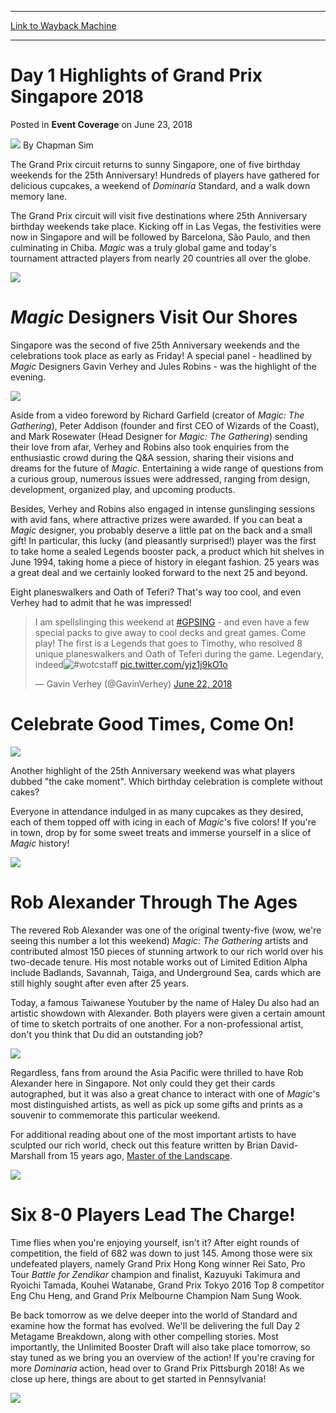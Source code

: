 
---
[Link to Wayback Machine](https://web.archive.org/web/20181110234622/https://magic.wizards.com/en/events/coverage/gpsin18/day-1-highlights-grand-prix-singapore-2018-2018-06-23)

[_metadata_:author]:- "Chapman Sim"
[_metadata_:description]:- "The Grand Prix circuit returns to sunny Singapore, one of five birthday weekends for the 25th Anniversary! Hundreds of players have gathered for delicious cupcakes, a weekend of Dominaria Standard, and a walk down memory lane."
[_metadata_:generator]:- "Drupal 7 (http://drupal.org)"
[_metadata_:node]:- "1297101"
[_metadata_:publish_date]:- "2018-06-23"
[_metadata_:source]:- "div-main-content"
[_metadata_:title]:- "Day 1 Highlights of Grand Prix Singapore 2018"
[_metadata_:wayback_capture_timestamp]:- "2018-11-10 23:46:22"
[_metadata_:wayback_raw_url]:- "https://web.archive.org/web/20181110234622id_/https://magic.wizards.com/en/events/coverage/gpsin18/day-1-highlights-grand-prix-singapore-2018-2018-06-23"
[_metadata_:wayback_url]:- "https://magic.wizards.com/en/events/coverage/gpsin18/day-1-highlights-grand-prix-singapore-2018-2018-06-23"
---


Day 1 Highlights of Grand Prix Singapore 2018
=============================================



 Posted in **Event Coverage**
 on June 23, 2018 






![](https://media.magic.wizards.com/styles/auth_small/public/images/person/chapman.jpg)
By Chapman Sim











The Grand Prix circuit returns to sunny Singapore, one of five birthday weekends for the 25th Anniversary! Hundreds of players have gathered for delicious cupcakes, a weekend of *Dominaria* Standard, and a walk down memory lane.


The Grand Prix circuit will visit five destinations where 25th Anniversary birthday weekends take place. Kicking off in Las Vegas, the festivities were now in Singapore and will be followed by Barcelona, São Paulo, and then culminating in Chiba. *Magic* was a truly global game and today's tournament attracted players from nearly 20 countries all over the globe.


![](https://media.wizards.com/2018/events/gpsin18/gpSingapore2018_Day1_BlackLotusPlaymat.jpg)


*Magic* Designers Visit Our Shores
==================================


Singapore was the second of five 25th Anniversary weekends and the celebrations took place as early as Friday! A special panel - headlined by *Magic* Designers Gavin Verhey and Jules Robins - was the highlight of the evening.


![](https://media.wizards.com/2018/events/gpsin18/gpSingapore2018_Day1_Gavin1.jpg)


Aside from a video foreword by Richard Garfield (creator of *Magic: The Gathering*), Peter Addison (founder and first CEO of Wizards of the Coast), and Mark Rosewater (Head Designer for *Magic: The Gathering*) sending their love from afar, Verhey and Robins also took enquiries from the enthusiastic crowd during the Q&A session, sharing their visions and dreams for the future of *Magic*. Entertaining a wide range of questions from a curious group, numerous issues were addressed, ranging from design, development, organized play, and upcoming products.


Besides, Verhey and Robins also engaged in intense gunslinging sessions with avid fans, where attractive prizes were awarded. If you can beat a *Magic* designer, you probably deserve a little pat on the back and a small gift! In particular, this lucky (and pleasantly surprised!) player was the first to take home a sealed Legends booster pack, a product which hit shelves in June 1994, taking home a piece of history in elegant fashion. 25 years was a great deal and we certainly looked forward to the next 25 and beyond.


Eight planeswalkers and Oath of Teferi? That's way too cool, and even Verhey had to admit that he was impressed!



> 
> I am spellslinging this weekend at [#GPSING](https://twitter.com/hashtag/GPSING?src=hash&ref_src=twsrc%5Etfw) - and even have a few special packs to give away to cool decks and great games. Come play! The first is a Legends that goes to Timothy, who resolved 8 unique planeswalkers and Oath of Teferi during the game. Legendary, indeed![#wotcstaff](https://twitter.com/hashtag/wotcstaff?src=hash&ref_src=twsrc%5Etfw) [pic.twitter.com/yjz1j9kO1o](https://t.co/yjz1j9kO1o)
> 
> 
> — Gavin Verhey (@GavinVerhey) [June 22, 2018](https://twitter.com/GavinVerhey/status/1010308842448539648?ref_src=twsrc%5Etfw)


Celebrate Good Times, Come On!
==============================


![](https://media.wizards.com/2018/events/gpsin18/gpSingapore2018_Day1_Cake1.jpg)


Another highlight of the 25th Anniversary weekend was what players dubbed "the cake moment". Which birthday celebration is complete without cakes?


Everyone in attendance indulged in as many cupcakes as they desired, each of them topped off with icing in each of *Magic*'s five colors! If you're in town, drop by for some sweet treats and immerse yourself in a slice of *Magic* history!


![](https://media.wizards.com/2018/events/gpsin18/gpSingapore2018_Day1_Cake2.jpg)


Rob Alexander Through The Ages
==============================


The revered Rob Alexander was one of the original twenty-five (wow, we're seeing this number a lot this weekend) *Magic: The Gathering* artists and contributed almost 150 pieces of stunning artwork to our rich world over his two-decade tenure. His most notable works out of Limited Edition Alpha include Badlands, Savannah, Taiga, and Underground Sea, cards which are still highly sought after even after 25 years.


Today, a famous Taiwanese Youtuber by the name of Haley Du also had an artistic showdown with Alexander. Both players were given a certain amount of time to sketch portraits of one another. For a non-professional artist, don't you think that Du did an outstanding job?


![](https://media.wizards.com/2018/events/gpsin18/gpSingapore2018_Day1_RobAlexander1.jpg)


Regardless, fans from around the Asia Pacific were thrilled to have Rob Alexander here in Singapore. Not only could they get their cards autographed, but it was also a great chance to interact with one of *Magic*'s most distinguished artists, as well as pick up some gifts and prints as a souvenir to commemorate this particular weekend.


For additional reading about one of the most important artists to have sculpted our rich world, check out this feature written by Brian David-Marshall from 15 years ago, [Master of the Landscape](https://magic.wizards.com/en/articles/archive/event-coverage/master-landscape-rob-alexander-2003-11-07).


![](https://media.wizards.com/2018/events/gpsin18/gpSingapore2018_Day1_RobAlexander_Du.jpg)


Six 8-0 Players Lead The Charge!
================================


Time flies when you're enjoying yourself, isn't it? After eight rounds of competition, the field of 682 was down to just 145. Among those were six undefeated players, namely Grand Prix Hong Kong winner Rei Sato, Pro Tour *Battle for Zendikar* champion and finalist, Kazuyuki Takimura and Ryoichi Tamada, Kouhei Watanabe, Grand Prix Tokyo 2016 Top 8 competitor Eng Chu Heng, and Grand Prix Melbourne Champion Nam Sung Wook.


Be back tomorrow as we delve deeper into the world of Standard and examine how the format has evolved. We'll be delivering the full Day 2 Metagame Breakdown, along with other compelling stories. Most importantly, the Unlimited Booster Draft will also take place tomorrow, so stay tuned as we bring you an overview of the action! If you're craving for more *Dominaria* action, head over to Grand Prix Pittsburgh 2018! As we close up here, things are about to get started in Pennsylvania!


![](https://media.wizards.com/2018/events/gpsin18/gpSingapore2018_Day1_Closing.jpg)








